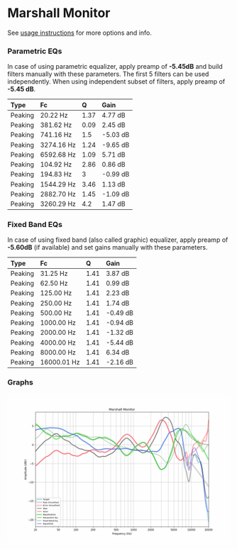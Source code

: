 # Marshall Monitor
See [usage instructions](https://github.com/jaakkopasanen/AutoEq#usage) for more options and info.

### Parametric EQs
In case of using parametric equalizer, apply preamp of **-5.45dB** and build filters manually
with these parameters. The first 5 filters can be used independently.
When using independent subset of filters, apply preamp of **-5.45 dB**.

| Type    | Fc         |    Q | Gain     |
|:--------|:-----------|:-----|:---------|
| Peaking | 20.22 Hz   | 1.37 | 4.77 dB  |
| Peaking | 381.62 Hz  | 0.09 | 2.45 dB  |
| Peaking | 741.16 Hz  | 1.5  | -5.03 dB |
| Peaking | 3274.16 Hz | 1.24 | -9.65 dB |
| Peaking | 6592.68 Hz | 1.09 | 5.71 dB  |
| Peaking | 104.92 Hz  | 2.86 | 0.86 dB  |
| Peaking | 194.83 Hz  | 3    | -0.99 dB |
| Peaking | 1544.29 Hz | 3.46 | 1.13 dB  |
| Peaking | 2882.70 Hz | 1.45 | -1.09 dB |
| Peaking | 3260.29 Hz | 4.2  | 1.47 dB  |

### Fixed Band EQs
In case of using fixed band (also called graphic) equalizer, apply preamp of **-5.60dB**
(if available) and set gains manually with these parameters.

| Type    | Fc          |    Q | Gain     |
|:--------|:------------|:-----|:---------|
| Peaking | 31.25 Hz    | 1.41 | 3.87 dB  |
| Peaking | 62.50 Hz    | 1.41 | 0.99 dB  |
| Peaking | 125.00 Hz   | 1.41 | 2.23 dB  |
| Peaking | 250.00 Hz   | 1.41 | 1.74 dB  |
| Peaking | 500.00 Hz   | 1.41 | -0.49 dB |
| Peaking | 1000.00 Hz  | 1.41 | -0.94 dB |
| Peaking | 2000.00 Hz  | 1.41 | -1.32 dB |
| Peaking | 4000.00 Hz  | 1.41 | -5.44 dB |
| Peaking | 8000.00 Hz  | 1.41 | 6.34 dB  |
| Peaking | 16000.01 Hz | 1.41 | -2.16 dB |

### Graphs
![](./Marshall%20Monitor.png)